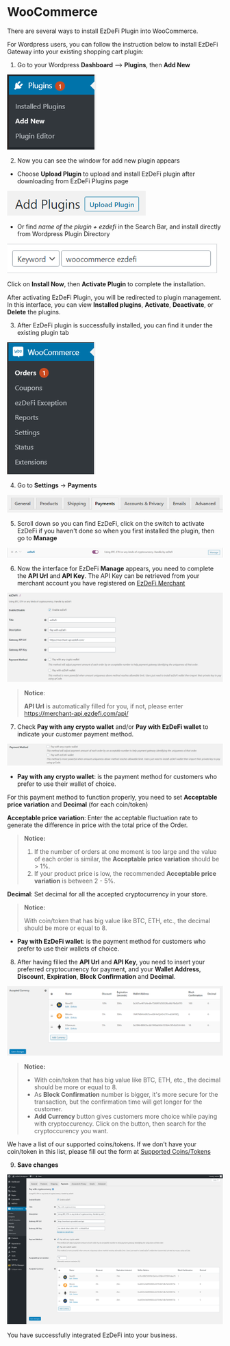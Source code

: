 # WooCommerce
There are several ways to install EzDeFi Plugin into WooCommerce.

For Wordpress users, you can follow the instruction below to install EzDeFi Gateway into your existing shopping cart plugin:

1. Go to your Wordpress **Dashboard** --> **Plugins**, then **Add New**

 ![Add new plugin](../../img/add-new.png "Add new plugin")

2. Now you can see the window for add new plugin appears

* Choose **Upload Plugin** to upload and install EzDeFi plugin after downloading from EzDeFi Plugins page

![Upload plugin](../../img/upload.png "Upload plugin")

* Or find *name of the plugin + ezdefi* in the Search Bar, and install directly from Wordpress Plugin Directory

![Search for EzDeFi on Wordpress](../../img/woo-search.png "Search for EzDeFi on Wordpress")

Click on **Install Now**, then **Activate Plugin** to complete the installation.

After activating EzDeFi Plugin, you will be redirected to plugin management. In this interface, you can view **Installed plugins**, **Activate**, **Deactivate**, or **Delete** the plugins.

3. After EzDeFi plugin is successfully installed, you can find it under the existing plugin tab

![EzDeFi plugin appears in WooCommerce](../../img/woocommerce.png "EzDeFi plugin appears in WooCommerce")

4. Go to **Settings** -> **Payments**

![Go to EzDeFi settings](../../img/woo-payment.png "Change EzDeFi settings")

5. Scroll down so you can find EzDeFi, click on the switch to activate EzDeFi if you haven't done so when you first installed the plugin, then go to **Manage**

![Manage EzDeFi settings](../../img/woo-manage.png "Manage EzDeFi settings")

6. Now the interface for EzDeFi **Manage** appears, you need to complete the **API Url** and **API Key**. The API Key can be retrieved from your merchant account you have registered on [EzDeFi Merchant](https://merchant.ezdefi.com/register?utm_source=docs)

![Fill in API Key and API Url](../../img/woo-api.png "Fill in API Key and Url")

> **Notice**:
>
> **API Url** is automatically filled for you, if not, please enter https://merchant-api.ezdefi.com/api/

7. Check **Pay with any crypto wallet** and/or **Pay with EzDeFi wallet** to indicate your customer payment method.

![EzDeFi payment method](../../img/payment-method.png "EzDeFi payment method")

* **Pay with any crypto wallet**: is the payment method for customers who prefer to use their wallet of choice.

For this payment method to function properly, you need to set **Acceptable price variation** and **Decimal** (for each coin/token)

**Acceptable price variation**: Enter the acceptable fluctuation rate to generate the difference in price with the total price of the Order.

> **Notice:**
> 1. If the number of orders at one moment is too large  and the value of each order is similar, the **Acceptable price variation** should be > 1%.
> 2. If your product price is low, the recommended **Acceptable price variation** is between 2 - 5%.

**Decimal**: Set decimal for all the accepted cryptocurrency in your store.

> **Notice:** 
> 
> With coin/token that has big value like BTC, ETH, etc., the decimal should be more or equal to 8.

* **Pay with EzDeFi wallet**: is the payment method for customers who prefer to use their wallets of choice.


8. After having filled the **API Url** and **API Key**, you need to insert your preferred cryptocurrency for payment, and your **Wallet Address**, **Discount**, **Expiration**, **Block Confirmation** and **Decimal**.

![Manage payment wallet](../../img/woo-wallet.png "Manage payment wallet")

> **Notice:**
> * With coin/token that has big value like BTC, ETH, etc., the decimal should be more or equal to 8.
> * As **Block Confirmation** number is bigger, it's more secure for the transaction, but the confirmation time will get longer for the customer.
> * **Add Currency** button gives customers more choice while paying with cryptoccurency. Click on the button, then search for the cryptoccurency you want.

We have a list of our supported coins/tokens. If we don't have your coin/token in this list, please fill out the form at [Supported Coins/Tokens](https://ezdefi.com/news/supported-coins-tokens/)

9. **Save changes**

![WooCommerce completed setup](../../img/woo-complete.png "WooCommerce completed setup")

You have successfully integrated EzDeFi into your business.